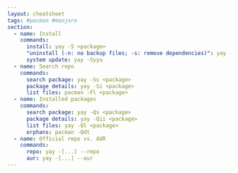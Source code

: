 ```yaml
---
layout: cheatsheet
tags: #pacman #manjaro
section:
  - name: Install
    commands:
      install: yay -S <package>
      "uninstall (-n: no backup files; -s: remove dependencies)": yay -Rns <package>
      system update: yay -Syyu
  - name: Search repo
    commands:
      search package: yay -Ss <package>
      package details: yay -Si <package>
      list files: pacman -Fl <package>
  - name: Installed packages
    commands:
      search package: yay -Qs <package>
      package details: yay -Qii <package>
      list files: yay -Ql <package>
      orphans: pacman -Qdt
  - name: Official repo vs. AUR
    commands:
      repo: yay -[...] --repo
      aur: yay -[...] --aur
---
```

